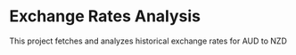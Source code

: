 # Exchange Rates Analysis

This project fetches and analyzes historical exchange rates for AUD to NZD 
